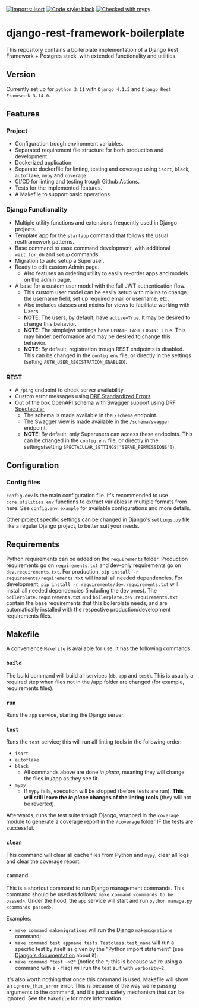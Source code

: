 [![Imports: isort](https://img.shields.io/badge/%20imports-isort-%231674b1?style=flat&labelColor=ef8336)](https://pycqa.github.io/isort/)
[![Code style: black](https://img.shields.io/badge/code%20style-black-000000.svg)](https://github.com/psf/black)
[![Checked with mypy](https://www.mypy-lang.org/static/mypy_badge.svg)](https://mypy-lang.org/)

django-rest-framework-boilerplate
===
This repository contains a boilerplate implementation of a Django Rest Framework + Postgres stack, with extended functionality and utilities.


## Version
Currently set up for `python 3.11` with `Django 4.1.5` and `Django Rest Framework 3.14.0`.


## Features

### Project
- Configuration trough environment variables.
- Separated requirement file structure for both production and development.
- Dockerized application.
- Separate dockerfile for linting, testing and coverage using `isort`, `black`, `autoflake`, `mypy` and `coverage`.
- CI/CD for linting and testing trough Github Actions.
- Tests for the implemented features.
- A Makefile to support basic operations.

### Django Functionality
- Multiple utility functions and extensions frequently used in Django projects.
- Template app for the `startapp` command that follows the usual restframework patterns.
- Base command to ease command development, with additional `wait_for_db` and `setup` commands.
- Migration to auto setup a Superuser.
- Ready to edit custom Admin page.
  - Also features an ordering utility to easily re-order apps and models on the admin page.
- A base for a custom user model with the full JWT authentication flow.
  - This custom user model can be easily setup with mixins to change the username field, set up required email or username, etc.
  - Also includes classes and mixins for views to facilitate working with Users.
  - **NOTE**: The users, by default, have `active=True`. It may be desired to change this behavior.
  - **NOTE**: The simplejwt settings have `UPDATE_LAST_LOGIN: True`. This may hinder performance and may be desired to change this behavior.
  - **NOTE**: By default, registration trough REST endpoints is disabled. This can be changed in the `config.env` file, or directly in the settings (setting `AUTH_USER_REGISTRATION_ENABLED`).

### REST
- A `/ping` endpoint to check server availability.
- Custom error messages using [DRF Standardized Errors](https://github.com/ghazi-git/drf-standardized-errors)
- Out of the box OpenAPI schema with Swagger support using [DRF Spectacular](https://github.com/tfranzel/drf-spectacular)
  - The schema is made available in the `/schema` endpoint.
  - The Swagger view is made available in the `/schema/swagger` endpoint.
  - **NOTE**: By default, only Superusers can access these endpoints. This can be changed in the `config.env` file, or directly in the settings(setting `SPECTACULAR_SETTINGS["SERVE_PERMISSIONS"]`).


## Configuration

### Config files
`config.env` is the main configuration file. It's recommended to use `core.utilities.env` functions to extract variables in multiple formats from here. See `config.env.example` for available configurations and more details.

Other project specific settings can be changed in Django's `settings.py` file like a regular Django project, to better suit your needs.

## Requirements
Python requirements can be added on the `requirements` folder. Production requirements go on `requirements.txt` and dev-only requirements go on `dev.requirements.txt`. For production, `pip install -r requirements/requirements.txt` will install all needed dependencies. For development, `pip install -r requirements/dev.requirements.txt` will install all needed dependencies (including the dev ones). The `boilerplate.requirements.txt` and `boilerplate.dev.requirements.txt` contain the base requirements that this boilerplate needs, and are automatically installed with the respective production/development requirements files.


## Makefile
A convenience `Makefile` is available for use. It has the following commands:

### `build`
The build command will build all services (`db`, `app` and `test`). This is usually a required step when files not in the /app folder are changed (for example, requirements files).

### `run`
Runs the `app` service, starting the Django server.

### `test`
Runs the `test` service; this will run all linting tools in the following order:
- `isort`
- `autoflake`
- `black`
  - All commands above are done _in place_, meaning they will change the files in /app as they see fit.
- `mypy`
  - If `mypy` fails, execution will be stopped (before tests are ran). **This will still leave the _in place_ changes of the linting tools** (they will not be reverted).

Afterwards, runs the test suite trough Django, wrapped in the `coverage` module to generate a coverage report in the `/coverage` folder IF the tests are successful.

### `clean`
This command will clear all cache files from Python and `mypy`, clear all logs and clear the coverage report.


### `command`
This is a shortcut command to run Django management commands. This command should be used as follows: `make command <commands to be passed>`. Under the hood, the `app` service will start and run `python manage.py <commands passed>`.

Examples:
- `make command makemigrations` will run the Django `makemigrations` command;
- `make command test appname.tests.Testclass.test_name` will run a specific test by itself as given by the "Python import statement" (see [Django's documentation](https://docs.djangoproject.com/en/4.1/topics/testing/overview/#running-tests) about it);
- `make command "test -v2"` (notice the `"`; this is because we're using a command with a `-` flag) will run the test suit with `verbosity=2`.

It's also worth nothing that once this command is used, Makefile will show an `ignore_this_error` error. This is because of the way we're passing arguments to the command, and it's just a safety mechanism that can be ignored. See the `Makefile` for more information.
